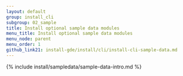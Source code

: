 ```yaml
---
layout: default
group: install_cli 
subgroup: 02_sample
title: Install optional sample data modules
menu_title: Install optional sample data modules
menu_node: parent
menu_order: 1
github_link21: install-gde/install/cli/install-cli-sample-data.md
---
```


{% include install/sampledata/sample-data-intro.md %}